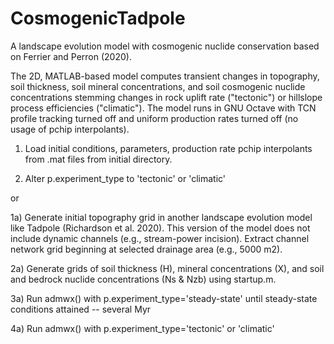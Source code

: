 # CosmogenicTadpole
A landscape evolution model with cosmogenic nuclide conservation based on Ferrier and Perron (2020).

The 2D, MATLAB-based model computes transient changes in topography, soil thickness, soil mineral concentrations, and soil cosmogenic nuclide concentrations stemming
changes in rock uplift rate ("tectonic") or hillslope process efficiencies ("climatic"). The model runs in GNU Octave with TCN profile tracking turned off and uniform production rates turned off (no usage of pchip interpolants). 

1) Load initial conditions, parameters, production rate pchip interpolants from .mat files from initial directory.

2) Alter p.experiment_type to 'tectonic' or 'climatic'

or

 1a) Generate initial topography grid in another landscape evolution model like Tadpole (Richardson et al. 2020). This version of the model does not include dynamic
 channels (e.g., stream-power incision). Extract channel network grid beginning at selected drainage area (e.g., 5000 m2).

 2a) Generate grids of soil thickness (H), mineral concentrations (X), and soil and bedrock nuclide concentrations (Ns & Nzb) using startup.m. 

 3a) Run admwx() with p.experiment_type='steady-state' until steady-state conditions attained -- several Myr

 4a) Run admwx() with p.experiment_type='tectonic' or 'climatic'
